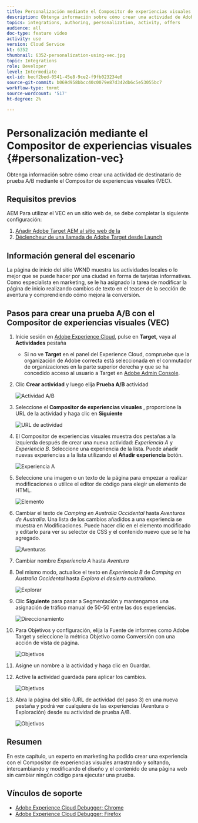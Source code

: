 ```yaml
---
title: Personalización mediante el Compositor de experiencias visuales
description: Obtenga información sobre cómo crear una actividad de Adobe Target mediante el Compositor de experiencias visuales.
topics: integrations, authoring, personalization, activity, offers
audience: all
doc-type: feature video
activity: use
version: Cloud Service
kt: 6352
thumbnail: 6352-personalization-using-vec.jpg
topic: Integrations
role: Developer
level: Intermediate
exl-id: becf2bed-0541-45e8-9ce2-f9fb023234e0
source-git-commit: b069d958bbcc40c0079e87d342db6c5e53055bc7
workflow-type: tm+mt
source-wordcount: '517'
ht-degree: 2%

---
```


# Personalización mediante el Compositor de experiencias visuales {#personalization-vec}

Obtenga información sobre cómo crear una actividad de destinatario de prueba A/B mediante el Compositor de experiencias visuales (VEC).

## Requisitos previos

AEM Para utilizar el VEC en un sitio web de, se debe completar la siguiente configuración:

1. [Añadir Adobe Target AEM al sitio web de la](./add-target-launch-extension.md)
1. [Déclencheur de una llamada de Adobe Target desde Launch](./load-and-fire-target.md)

## Información general del escenario

La página de inicio del sitio WKND muestra las actividades locales o lo mejor que se puede hacer por una ciudad en forma de tarjetas informativas. Como especialista en marketing, se le ha asignado la tarea de modificar la página de inicio realizando cambios de texto en el teaser de la sección de aventura y comprendiendo cómo mejora la conversión.

## Pasos para crear una prueba A/B con el Compositor de experiencias visuales (VEC)

1. Inicie sesión en [Adobe Experience Cloud](https://experience.adobe.com/), pulse en __Target__, vaya al __Actividades__ pestaña

   + Si no ve __Target__ en el panel del Experience Cloud, compruebe que la organización de Adobe correcta está seleccionada en el conmutador de organizaciones en la parte superior derecha y que se ha concedido acceso al usuario a Target en [Adobe Admin Console](https://adminconsole.adobe.com/).

1. Clic **Crear actividad** y luego elija **Prueba A/B** actividad

   ![Actividad A/B](assets/ab-target-activity.png)

1. Seleccione el **Compositor de experiencias visuales** , proporcione la URL de la actividad y haga clic en **Siguiente**

   ![URL de actividad](assets/ab-test-url.png)

1. El Compositor de experiencias visuales muestra dos pestañas a la izquierda después de crear una nueva actividad: *Experiencia A* y *Experiencia B*. Seleccione una experiencia de la lista. Puede añadir nuevas experiencias a la lista utilizando el **Añadir experiencia** botón.

   ![Experiencia A](assets/experience.png)

1. Seleccione una imagen o un texto de la página para empezar a realizar modificaciones o utilice el editor de código para elegir un elemento de HTML.

   ![Elemento](assets/select-element.png)

1. Cambiar el texto de *Camping en Australia Occidental* hasta *Aventuras de Australia*. Una lista de los cambios añadidos a una experiencia se muestra en Modificaciones. Puede hacer clic en el elemento modificado y editarlo para ver su selector de CSS y el contenido nuevo que se le ha agregado.

   ![Aventuras](assets/adventures.png)

1. Cambiar nombre *Experiencia A* hasta *Aventura*
1. Del mismo modo, actualice el texto en *Experiencia B* de *Camping en Australia Occidental* hasta *Explora el desierto australiano*.

   ![Explorar](assets/explore.png)

1. Clic **Siguiente** para pasar a Segmentación y mantengamos una asignación de tráfico manual de 50-50 entre las dos experiencias.

   ![Direccionamiento](assets/targeting.png)

1. Para Objetivos y configuración, elija la Fuente de informes como Adobe Target y seleccione la métrica Objetivo como Conversión con una acción de vista de página.

   ![Objetivos](assets/goals.png)

1. Asigne un nombre a la actividad y haga clic en Guardar.
1. Active la actividad guardada para aplicar los cambios.

   ![Objetivos](assets/activate.png)

1. Abra la página del sitio (URL de actividad del paso 3) en una nueva pestaña y podrá ver cualquiera de las experiencias (Aventura o Exploración) desde su actividad de prueba A/B.

   ![Objetivos](assets/publish.png)

## Resumen

En este capítulo, un experto en marketing ha podido crear una experiencia con el Compositor de experiencias visuales arrastrando y soltando, intercambiando y modificando el diseño y el contenido de una página web sin cambiar ningún código para ejecutar una prueba.

## Vínculos de soporte

+ [Adobe Experience Cloud Debugger: Chrome](https://chrome.google.com/webstore/detail/adobe-experience-cloud-de/ocdmogmohccmeicdhlhhgepeaijenapj)
+ [Adobe Experience Cloud Debugger: Firefox](https://addons.mozilla.org/en-US/firefox/addon/adobe-experience-platform-dbg/)
